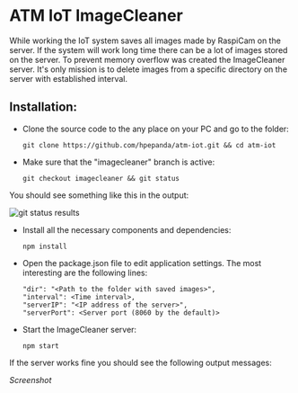 # ATM IoT ImageCleaner
While working the IoT system saves all images made by RaspiCam on the server. If the system will work long time there can be a lot of images stored on the server. To prevent memory overflow was created the ImageCleaner server. It's only mission is to delete images from a specific directory on the server with established interval.

## Installation:
+ Clone the source code to the any place on your PC and go to the folder:

    ```
    git clone https://github.com/hpepanda/atm-iot.git && cd atm-iot
    ```
+ Make sure that the "imagecleaner" branch is active:

    ```
    git checkout imagecleaner && git status
    ```
You should see something like this in the output:

   ![git status results](https://cloud.githubusercontent.com/assets/20835203/17593683/62cb67ce-5fef-11e6-8db2-7e83bbfaa14a.png)
   
+ Install all the necessary components and dependencies:

    ```
    npm install
    ```
+ Open the package.json file to edit application settings. The most interesting are the following lines:

    ```
    "dir": "<Path to the folder with saved images>",
    "interval": <Time interval>,
    "serverIP": "<IP address of the server>",
    "serverPort": <Server port (8060 by the default)>
    ```
+ Start the ImageCleaner server:

    ```
    npm start
    ```
If the server works fine you should see the following output messages:

*Screenshot*
